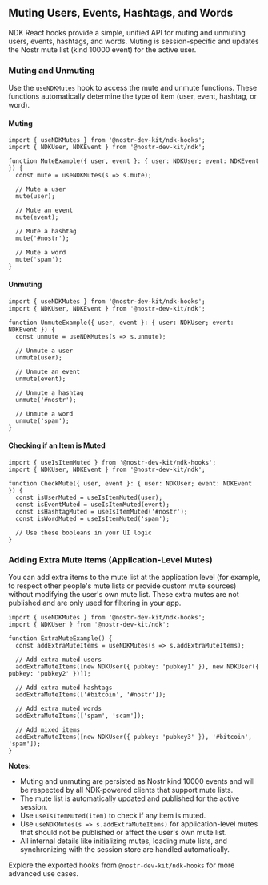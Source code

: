 ## Muting Users, Events, Hashtags, and Words

NDK React hooks provide a simple, unified API for muting and unmuting users, events, hashtags, and words. Muting is session-specific and updates the Nostr mute list (kind 10000 event) for the active user.

### Muting and Unmuting

Use the `useNDKMutes` hook to access the mute and unmute functions. These functions automatically determine the type of item (user, event, hashtag, or word).

#### Muting

```tsx
import { useNDKMutes } from '@nostr-dev-kit/ndk-hooks';
import { NDKUser, NDKEvent } from '@nostr-dev-kit/ndk';

function MuteExample({ user, event }: { user: NDKUser; event: NDKEvent }) {
  const mute = useNDKMutes(s => s.mute);

  // Mute a user
  mute(user);

  // Mute an event
  mute(event);

  // Mute a hashtag
  mute('#nostr');

  // Mute a word
  mute('spam');
}
```

#### Unmuting

```tsx
import { useNDKMutes } from '@nostr-dev-kit/ndk-hooks';
import { NDKUser, NDKEvent } from '@nostr-dev-kit/ndk';

function UnmuteExample({ user, event }: { user: NDKUser; event: NDKEvent }) {
  const unmute = useNDKMutes(s => s.unmute);

  // Unmute a user
  unmute(user);

  // Unmute an event
  unmute(event);

  // Unmute a hashtag
  unmute('#nostr');

  // Unmute a word
  unmute('spam');
}
```

#### Checking if an Item is Muted

```tsx
import { useIsItemMuted } from '@nostr-dev-kit/ndk-hooks';
import { NDKUser, NDKEvent } from '@nostr-dev-kit/ndk';

function CheckMute({ user, event }: { user: NDKUser; event: NDKEvent }) {
  const isUserMuted = useIsItemMuted(user);
  const isEventMuted = useIsItemMuted(event);
  const isHashtagMuted = useIsItemMuted('#nostr');
  const isWordMuted = useIsItemMuted('spam');

  // Use these booleans in your UI logic
}
```

### Adding Extra Mute Items (Application-Level Mutes)

You can add extra items to the mute list at the application level (for example, to respect other people's mute lists or provide custom mute sources) without modifying the user's own mute list. These extra mutes are not published and are only used for filtering in your app.

```tsx
import { useNDKMutes } from '@nostr-dev-kit/ndk-hooks';
import { NDKUser } from '@nostr-dev-kit/ndk';

function ExtraMuteExample() {
  const addExtraMuteItems = useNDKMutes(s => s.addExtraMuteItems);

  // Add extra muted users
  addExtraMuteItems([new NDKUser({ pubkey: 'pubkey1' }), new NDKUser({ pubkey: 'pubkey2' })]);

  // Add extra muted hashtags
  addExtraMuteItems(['#bitcoin', '#nostr']);

  // Add extra muted words
  addExtraMuteItems(['spam', 'scam']);

  // Add mixed items
  addExtraMuteItems([new NDKUser({ pubkey: 'pubkey3' }), '#bitcoin', 'spam']);
}
```

**Notes:**
- Muting and unmuting are persisted as Nostr kind 10000 events and will be respected by all NDK-powered clients that support mute lists.
- The mute list is automatically updated and published for the active session.
- Use `useIsItemMuted(item)` to check if any item is muted.
- Use `useNDKMutes(s => s.addExtraMuteItems)` for application-level mutes that should not be published or affect the user's own mute list.
- All internal details like initializing mutes, loading mute lists, and synchronizing with the session store are handled automatically.

Explore the exported hooks from `@nostr-dev-kit/ndk-hooks` for more advanced use cases.